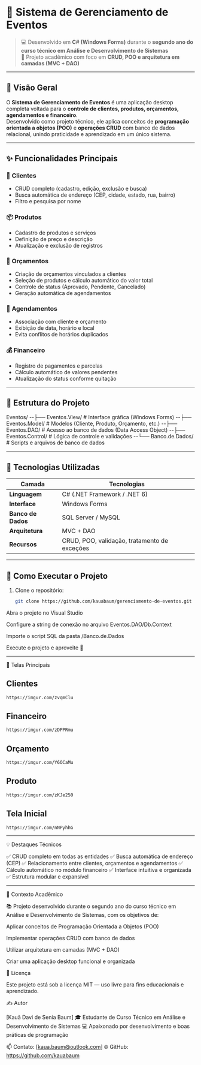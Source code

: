 # 🎉 Sistema de Gerenciamento de Eventos

> 💻 Desenvolvido em **C# (Windows Forms)** durante o **segundo ano do curso técnico em Análise e Desenvolvimento de Sistemas**  
> 📅 Projeto acadêmico com foco em **CRUD, POO e arquitetura em camadas (MVC + DAO)**  

---

## 🧭 Visão Geral

O **Sistema de Gerenciamento de Eventos** é uma aplicação desktop completa voltada para o **controle de clientes, produtos, orçamentos, agendamentos e financeiro**.  
Desenvolvido como projeto técnico, ele aplica conceitos de **programação orientada a objetos (POO)** e **operações CRUD** com banco de dados relacional, unindo praticidade e aprendizado em um único sistema.

---

## ✨ Funcionalidades Principais

### 👤 **Clientes**
- CRUD completo (cadastro, edição, exclusão e busca)
- Busca automática de endereço (CEP, cidade, estado, rua, bairro)
- Filtro e pesquisa por nome

### 📦 **Produtos**
- Cadastro de produtos e serviços
- Definição de preço e descrição
- Atualização e exclusão de registros

### 🧾 **Orçamentos**
- Criação de orçamentos vinculados a clientes
- Seleção de produtos e cálculo automático do valor total
- Controle de status (Aprovado, Pendente, Cancelado)
- Geração automática de agendamentos

### 📅 **Agendamentos**
- Associação com cliente e orçamento
- Exibição de data, horário e local
- Evita conflitos de horários duplicados

### 💰 **Financeiro**
- Registro de pagamentos e parcelas
- Cálculo automático de valores pendentes
- Atualização do status conforme quitação

---

## 🧱 Estrutura do Projeto

Eventos/
--├── Eventos.View/ # Interface gráfica (Windows Forms)
--├── Eventos.Model/ # Modelos (Cliente, Produto, Orçamento, etc.)
--├── Eventos.DAO/ # Acesso ao banco de dados (Data Access Object)
--├── Eventos.Control/ # Lógica de controle e validações
--└── Banco.de.Dados/ # Scripts e arquivos de banco de dados


---

## 🧠 Tecnologias Utilizadas

| Camada | Tecnologias |
|--------|--------------|
| **Linguagem** | C# (.NET Framework / .NET 6) |
| **Interface** | Windows Forms |
| **Banco de Dados** | SQL Server / MySQL |
| **Arquitetura** | MVC + DAO |
| **Recursos** | CRUD, POO, validação, tratamento de exceções |

---

## 🚀 Como Executar o Projeto

1. Clone o repositório:
   ```bash
   git clone https://github.com/kauabaum/gerenciamento-de-eventos.git

Abra o projeto no Visual Studio

Configure a string de conexão no arquivo Eventos.DAO/Db.Context

Importe o script SQL da pasta /Banco.de.Dados

Execute o projeto e aproveite 🎉

---

📸 Telas Principais

## Clientes
   ```bash
   https://imgur.com/zvqmClu
 ```
## Financeiro
   ```bash
   https://imgur.com/zDPPRmu
 ```
## Orçamento
   ```bash
   https://imgur.com/Y6OCaMu
 ```
## Produto
   ```bash
   https://imgur.com/zKJe250
 ```
 ## Tela Inicial
   ```bash
   https://imgur.com/nNPyhhG
 ```
---

💡 Destaques Técnicos

✅ CRUD completo em todas as entidades
✅ Busca automática de endereço (CEP)
✅ Relacionamento entre clientes, orçamentos e agendamentos
✅ Cálculo automático no módulo financeiro
✅ Interface intuitiva e organizada
✅ Estrutura modular e expansível

---

📘 Contexto Acadêmico

📚 Projeto desenvolvido durante o segundo ano do curso técnico em Análise e Desenvolvimento de Sistemas, com os objetivos de:

Aplicar conceitos de Programação Orientada a Objetos (POO)

Implementar operações CRUD com banco de dados

Utilizar arquitetura em camadas (MVC + DAO)

Criar uma aplicação desktop funcional e organizada

🧾 Licença

Este projeto está sob a licença MIT — uso livre para fins educacionais e aprendizado.

✍️ Autor

[Kauã Davi de Senia Baum]
🎓 Estudante de Curso Técnico em Análise e Desenvolvimento de Sistemas
💻 Apaixonado por desenvolvimento e boas práticas de programação

📫 Contato: [kaua.baum@outlook.com]
🌐 GitHub: https://github.com/kauabaum
